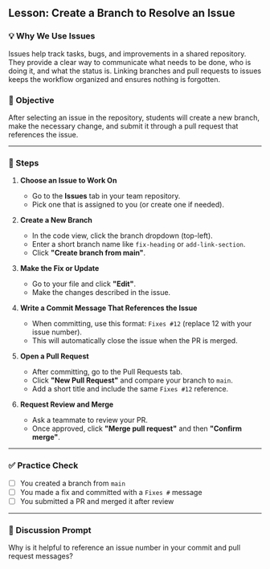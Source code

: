 ## Lesson: Create a Branch to Resolve an Issue

### 💡 Why We Use Issues

Issues help track tasks, bugs, and improvements in a shared repository. They provide a clear way to communicate what needs to be done, who is doing it, and what the status is. Linking branches and pull requests to issues keeps the workflow organized and ensures nothing is forgotten.

### 🎯 Objective

After selecting an issue in the repository, students will create a new branch, make the necessary change, and submit it through a pull request that references the issue.

---

### 👣 Steps

1. **Choose an Issue to Work On**

   * Go to the **Issues** tab in your team repository.
   * Pick one that is assigned to you (or create one if needed).

2. **Create a New Branch**

   * In the code view, click the branch dropdown (top-left).
   * Enter a short branch name like `fix-heading` or `add-link-section`.
   * Click **"Create branch from main"**.

3. **Make the Fix or Update**

   * Go to your file and click **"Edit"**.
   * Make the changes described in the issue.

4. **Write a Commit Message That References the Issue**

   * When committing, use this format: `Fixes #12` (replace 12 with your issue number).
   * This will automatically close the issue when the PR is merged.

5. **Open a Pull Request**

   * After committing, go to the Pull Requests tab.
   * Click **"New Pull Request"** and compare your branch to `main`.
   * Add a short title and include the same `Fixes #12` reference.

6. **Request Review and Merge**

   * Ask a teammate to review your PR.
   * Once approved, click **"Merge pull request"** and then **"Confirm merge"**.

---

### ✅ Practice Check

* [ ] You created a branch from `main`
* [ ] You made a fix and committed with a `Fixes #` message
* [ ] You submitted a PR and merged it after review

---

### 💬 Discussion Prompt

Why is it helpful to reference an issue number in your commit and pull request messages?
